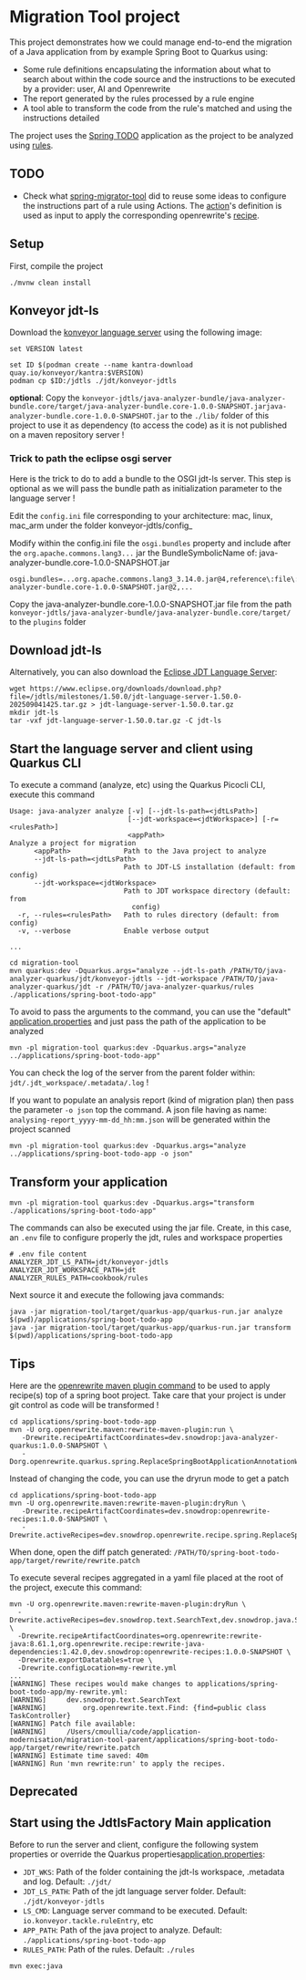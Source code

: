 # Migration Tool project

This project demonstrates how we could manage end-to-end the migration of a Java application from by example Spring Boot to Quarkus using:

- Some rule definitions encapsulating the information about what to search about within the code source and the instructions to be executed by a provider: user, AI and Openrewrite
- The report generated by the rules processed by a rule engine
- A tool able to transform the code from the rule's matched and using the instructions detailed

The project uses the [Spring TODO](./applications/spring-boot-todo-app) application as the project to be analyzed using [rules](./cookbook/rules).

## TODO

- Check what [spring-migrator-tool](https://github.com/spring-projects-experimental/spring-boot-migrator/blob/main/components/sbm-support-boot/src/main/resources/recipes/initialize-spring-boot-migration.yaml) did to reuse some ideas to configure the instructions part of a rule using Actions. The [action](https://github.com/spring-projects-experimental/spring-boot-migrator/blob/main/components/sbm-core/src/main/java/org/springframework/sbm/build/migration/actions/AddMavenDependencyManagementAction.java)'s definition is used as input to apply the corresponding openrewrite's [recipe](https://github.com/spring-projects-experimental/spring-boot-migrator/blob/main/components/sbm-core/src/main/java/org/springframework/sbm/build/impl/OpenRewriteMavenBuildFile.java#L376).

## Setup

First, compile the project

```shell
./mvnw clean install
```

## Konveyor jdt-ls

Download the [konveyor language server](https://github.com/konveyor/java-analyzer-bundle) using the following image:
```shell
set VERSION latest

set ID $(podman create --name kantra-download quay.io/konveyor/kantra:$VERSION)
podman cp $ID:/jdtls ./jdt/konveyor-jdtls
```

**optional**: Copy the `konveyor-jdtls/java-analyzer-bundle/java-analyzer-bundle.core/target/java-analyzer-bundle.core-1.0.0-SNAPSHOT.jarjava-analyzer-bundle.core-1.0.0-SNAPSHOT.jar` to the `./lib/` folder of this project to use it as dependency (to access the code) as it is not published on a maven repository server !

### Trick to path the eclipse osgi server

Here is the trick to do to add a bundle to the OSGI jdt-ls server. This step is optional as we will pass the bundle path as initialization parameter to the language server !

Edit the `config.ini` file corresponding to your architecture: mac, linux, mac_arm under the folder konveyor-jdtls/config_<ARCH>

Modify within the config.ini file the `osgi.bundles` property and include after the `org.apache.commons.lang3...` jar the BundleSymbolicName of: java-analyzer-bundle.core-1.0.0-SNAPSHOT.jar
```text
osgi.bundles=...org.apache.commons.lang3_3.14.0.jar@4,reference\:file\:java-analyzer-bundle.core-1.0.0-SNAPSHOT.jar@2,...
```

Copy the java-analyzer-bundle.core-1.0.0-SNAPSHOT.jar file from the path `konveyor-jdtls/java-analyzer-bundle/java-analyzer-bundle.core/target/` to the `plugins` folder

## Download jdt-ls

Alternatively, you can also download the [Eclipse JDT Language Server](https://github.com/eclipse-jdtls/eclipse.jdt.ls):

```shell
wget https://www.eclipse.org/downloads/download.php?file=/jdtls/milestones/1.50.0/jdt-language-server-1.50.0-202509041425.tar.gz > jdt-language-server-1.50.0.tar.gz
mkdir jdt-ls
tar -vxf jdt-language-server-1.50.0.tar.gz -C jdt-ls
```

## Start the language server and client using Quarkus CLI

To execute a command (analyze, etc) using the Quarkus Picocli CLI, execute this command 
```shell
Usage: java-analyzer analyze [-v] [--jdt-ls-path=<jdtLsPath>]
                             [--jdt-workspace=<jdtWorkspace>] [-r=<rulesPath>]
                             <appPath>
Analyze a project for migration
      <appPath>             Path to the Java project to analyze
      --jdt-ls-path=<jdtLsPath>
                            Path to JDT-LS installation (default: from config)
      --jdt-workspace=<jdtWorkspace>
                            Path to JDT workspace directory (default: from
                              config)
  -r, --rules=<rulesPath>   Path to rules directory (default: from config)
  -v, --verbose             Enable verbose output
  
...  

cd migration-tool
mvn quarkus:dev -Dquarkus.args="analyze --jdt-ls-path /PATH/TO/java-analyzer-quarkus/jdt/konveyor-jdtls --jdt-workspace /PATH/TO/java-analyzer-quarkus/jdt -r /PATH/TO/java-analyzer-quarkus/rules ./applications/spring-boot-todo-app"
```

To avoid to pass the arguments to the command, you can use the "default" [application.properties](src/main/resources/application.properties) and just pass the path of the application to be analyzed

```shell
mvn -pl migration-tool quarkus:dev -Dquarkus.args="analyze ../applications/spring-boot-todo-app"
```

You can check the log of the server from the parent folder within: `jdt/.jdt_workspace/.metadata/.log` !

If you want to populate an analysis report (kind of migration plan) then pass the parameter `-o json` top the command. A json file having as
name: `analysing-report_yyyy-mm-dd_hh:mm.json` will be generated within the project scanned

```shell
mvn -pl migration-tool quarkus:dev -Dquarkus.args="analyze ../applications/spring-boot-todo-app -o json"
```

## Transform your application

```shell
mvn -pl migration-tool quarkus:dev -Dquarkus.args="transform ./applications/spring-boot-todo-app"
```

The commands can also be executed using the jar file. Create, in this case, an `.env` file to configure properly the jdt, rules and workspace properties

```properties
# .env file content
ANALYZER_JDT_LS_PATH=jdt/konveyor-jdtls
ANALYZER_JDT_WORKSPACE_PATH=jdt
ANALYZER_RULES_PATH=cookbook/rules
```
Next source it and execute the following java commands:

```shell
java -jar migration-tool/target/quarkus-app/quarkus-run.jar analyze $(pwd)/applications/spring-boot-todo-app
java -jar migration-tool/target/quarkus-app/quarkus-run.jar transform $(pwd)/applications/spring-boot-todo-app
```

## Tips

Here are the [openrewrite maven plugin command](https://docs.openrewrite.org/reference/rewrite-maven-plugin) to be used to apply recipe(s) top of a spring boot project. Take care that your project is under git control as code will be transformed !

```shell
cd applications/spring-boot-todo-app
mvn -U org.openrewrite.maven:rewrite-maven-plugin:run \
   -Drewrite.recipeArtifactCoordinates=dev.snowdrop:java-analyzer-quarkus:1.0.0-SNAPSHOT \
   -Dorg.openrewrite.quarkus.spring.ReplaceSpringBootApplicationAnnotationWithQuarkusMain
```

Instead of changing the code, you can use the dryrun mode to get a patch
```shell
cd applications/spring-boot-todo-app
mvn -U org.openrewrite.maven:rewrite-maven-plugin:dryRun \
   -Drewrite.recipeArtifactCoordinates=dev.snowdrop:openrewrite-recipes:1.0.0-SNAPSHOT \
   -Drewrite.activeRecipes=dev.snowdrop.openrewrite.recipe.spring.ReplaceSpringBootApplicationAnnotationWithQuarkusMainAnnotation  
```
When done, open the diff patch generated: `/PATH/TO/spring-boot-todo-app/target/rewrite/rewrite.patch`

To execute several recipes aggregated in a yaml file placed at the root of the project, execute this command:
```shell
mvn -U org.openrewrite.maven:rewrite-maven-plugin:dryRun \
  -Drewrite.activeRecipes=dev.snowdrop.text.SearchText,dev.snowdrop.java.StandardJavaConventions,dev.snowdrop.java.spring.SearchSpringBootAnnotation \
  -Drewrite.recipeArtifactCoordinates=org.openrewrite:rewrite-java:8.61.1,org.openrewrite.recipe:rewrite-java-dependencies:1.42.0,dev.snowdrop:openrewrite-recipes:1.0.0-SNAPSHOT \
  -Drewrite.exportDatatables=true \
  -Drewrite.configLocation=my-rewrite.yml
...
[WARNING] These recipes would make changes to applications/spring-boot-todo-app/my-rewrite.yml:
[WARNING]     dev.snowdrop.text.SearchText
[WARNING]         org.openrewrite.text.Find: {find=public class TaskController}
[WARNING] Patch file available:
[WARNING]     /Users/cmoullia/code/application-modernisation/migration-tool-parent/applications/spring-boot-todo-app/target/rewrite/rewrite.patch
[WARNING] Estimate time saved: 40m
[WARNING] Run 'mvn rewrite:run' to apply the recipes.  
```

## Deprecated

## Start using the JdtlsFactory Main application

Before to run the server and client, configure the following system properties or override the Quarkus properties[application.properties](src/main/resources/application.properties):
- `JDT_WKS`: Path of the folder containing the jdt-ls workspace, .metadata and log. Default: `./jdt/`
- `JDT_LS_PATH`: Path of the jdt language server folder. Default: `./jdt/konveyor-jdtls`
- `LS_CMD`: Language server command to be executed. Default: `io.konveyor.tackle.ruleEntry`, etc
- `APP_PATH`: Path of the java project to analyze. Default: `./applications/spring-boot-todo-app`
- `RULES_PATH`: Path of the rules. Default: `./rules`

```shell
mvn exec:java
```


